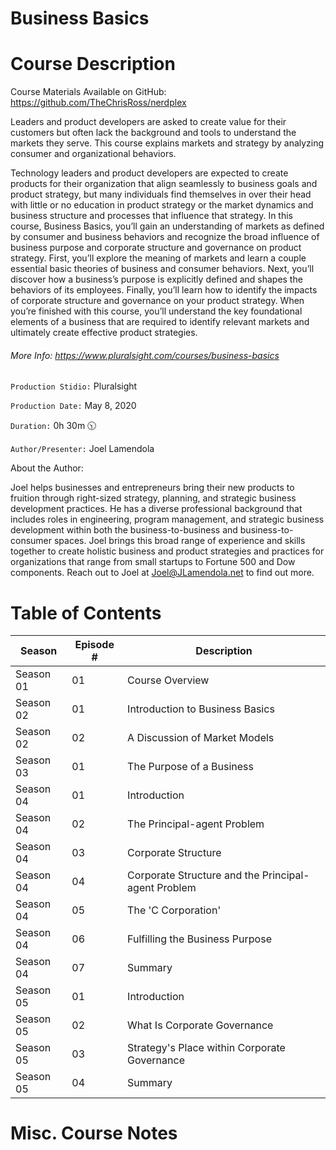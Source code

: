 # Business Basics

# Course Description

Course Materials Available on GitHub: https://github.com/TheChrisRoss/nerdplex

Leaders and product developers are asked to create value for their customers but often lack the background and tools to understand the markets they serve. This course explains markets and strategy by analyzing consumer and organizational behaviors.

Technology leaders and product developers are expected to create products for their organization that align seamlessly to business goals and product strategy, but many individuals find themselves in over their head with little or no education in product strategy or the market dynamics and business structure and processes that influence that strategy. In this course, Business Basics, you’ll gain an understanding of markets as defined by consumer and business behaviors and recognize the broad influence of business purpose and corporate structure and governance on product strategy. First, you’ll explore the meaning of markets and learn a couple essential basic theories of business and consumer behaviors. Next, you’ll discover how a business’s purpose is explicitly defined and shapes the behaviors of its employees. Finally, you’ll learn how to identify the impacts of corporate structure and governance on your product strategy. When you’re finished with this course, you’ll understand the key foundational elements of a business that are required to identify relevant markets and ultimately create effective product strategies.

###### More Info:  https://www.pluralsight.com/courses/business-basics

`Production Stidio:`  Pluralsight

`Production Date:`  May 8, 2020

`Duration:`  0h 30m :clock1030:

`Author/Presenter:`  Joel Lamendola

About the Author:

Joel helps businesses and entrepreneurs bring their new products to fruition through right-sized strategy, planning, and strategic business development practices. He has a diverse professional background that includes roles in engineering, program management, and strategic business development within both the business-to-business and business-to-consumer spaces. Joel brings this broad range of experience and skills together to create holistic business and product strategies and practices for organizations that range from small startups to Fortune 500 and Dow components. Reach out to Joel at Joel@JLamendola.net to find out more.

# Table of Contents

| Season    | Episode # | Description |
| --------- | --------- | ----------- |
| Season 01 |  01 |  Course Overview |   
| Season 02 |  01 |  Introduction to Business Basics |
| Season 02 |  02 |  A Discussion of Market Models |
| Season 03 |  01 |  The Purpose of a Business |    
| Season 04 |  01 |  Introduction |      
| Season 04 |  02 |  The Principal-agent Problem |  
| Season 04 |  03 |  Corporate Structure |
| Season 04 |  04 |  Corporate Structure and the Principal-agent Problem |
| Season 04 |  05 |  The 'C Corporation' |
| Season 04 |  06 |  Fulfilling the Business Purpose |    
| Season 04 |  07 |  Summary |
| Season 05 |  01 |  Introduction |      
| Season 05 |  02 |  What Is Corporate Governance | 
| Season 05 |  03 |  Strategy's Place within Corporate Governance |       
| Season 05 |  04 |  Summary |      


# Misc. Course Notes

